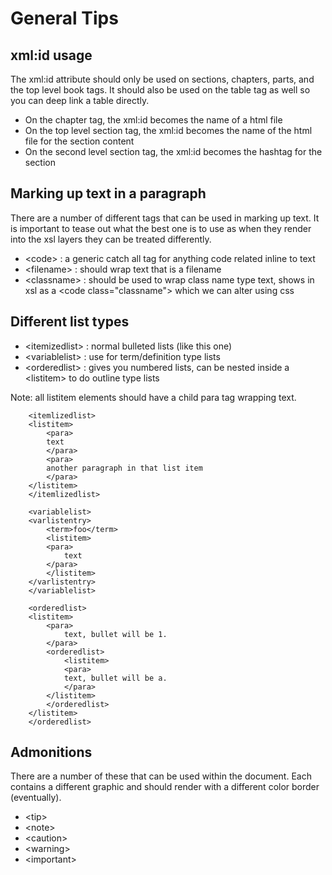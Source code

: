 # General Tips

## xml:id usage

The xml:id attribute should only be used on sections, chapters, parts, and the top level book tags.  It should also be used on the table tag as well so you can deep link a table directly.

* On the chapter tag, the xml:id becomes the name of a html file
* On the top level section tag, the xml:id becomes the name of the html file for the section content
* On the second level section tag, the xml:id becomes the hashtag for the section

## Marking up text in a paragraph

There are a number of different tags that can be used in marking up text.  It is important to tease out what the best one is to use as when they render into the xsl layers they can be treated differently.

* &lt;code&gt; : a generic catch all tag for anything code related inline to text
* &lt;filename&gt; : should wrap text that is a filename
* &lt;classname&gt; : should be used to wrap class name type text, shows in xsl as a &lt;code class="classname"&gt; which we can alter using css 

## Different list types

* &lt;itemizedlist&gt; : normal bulleted lists (like this one)
* &lt;variablelist&gt; : use for term/definition type lists
* &lt;orderedlist&gt; : gives you numbered lists, can be nested inside a &lt;listitem&gt; to do outline type lists

Note: all listitem elements should have a child para tag wrapping text.

		<itemlizedlist>
  		<listitem>
    		<para>
      		text
    		</para>
    		<para>
      		another paragraph in that list item
    		</para>
  		</listitem>
		</itemlizedlist>

		<variablelist>
  		<varlistentry>
   	 		<term>foo</term>
    		<listitem>
      		<para>
        		text
      		</para>
    		</listitem>
  		</varlistentry>
		</variablelist>

		<orderedlist>
  		<listitem>
    		<para>
    			text, bullet will be 1.
    		</para>
    		<orderedlist>
     			<listitem>
        		<para>
          		text, bullet will be a.
        		</para>
      		</listitem>
    		</orderedlist>
  		</listitem>
		</orderedlist>

## Admonitions

There are a number of these that can be used within the document.  Each contains a different graphic and should render with a different color border (eventually).

* &lt;tip&gt;
* &lt;note&gt;
* &lt;caution&gt;
* &lt;warning&gt;
* &lt;important&gt;